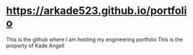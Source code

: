 # https://arkade523.github.io/portfolio
 This is the github where I am hosting my engineering portfolio
 This is the property of Kade Angell
